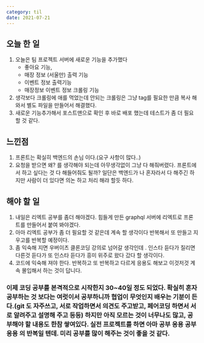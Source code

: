 ```yaml
---
category: til
date: 2021-07-21
---
```


## 오늘 한 일

1. 오늘은 팀 프로젝트 서버에 새로운 기능을 추가했다
   - 좋아요 기능,
   - 매장 정보 (서울만) 출력 기능
   - 이벤트 정보 출력기능
   - 매장정보 이벤트 정보 크롤링 기능
2. 생각보다 크롤링에 애를 먹었는데 안되는 크롤링은 그냥 tag를 필요한 만큼 복사 해와서 별도 파일을 만들어서 해결했다.
3. 새로운 기능추가해서 포스트맨으로 확인 후 바로 배포 했는데 테스트가 좀 더 필요할 것 같다.

## 느낀점

1. 프론트는 확실히 백엔드의 손님 이다.(요구 사항이 많다..)
2. 요청을 받으면 왜? 를 생각해야 되는데 아무생각없이 그냥 다 해줘버렸다. 프론트에서 하고 싶다는 것 다 해들어줘도 될까? 일단은 백엔드가 나 혼자라서 다 해주긴 하지만 사람이 더 있다면 의논 하고 처리 해랴 할듯 하다.

## 해야 할 일

1. 내일은 리엑트 공부를 좀더 해야겠다. 힘들게 만든 graphql 서버에 리엑트로 프론트를 만들어서 붙여 봐야겠다.
2. 아마 리엑트 공부가 좀 더 필요할 것 같은데 계속 할 생각이다 반복해서 또 만들고 지우고를 반복할 예정이다.
3. 좀 익숙해 지면 우버이츠 클론코딩 강의로 넘어갈 생각인데 . 인스타 듣다가 질리면 다른것 듣다가 또 인스타 듣다가 흥미 위주로 왔다 갔다 할 생각이다.
4. 코드에 익숙해 져야 한다. 반복하고 또 반복하고 다르게 응용도 해보고 이것저것 계속 몰입해서 하는 것이 답니다.

### 이제 코딩 공부를 본격적으로 시작한지 30~40일 정도 되었다. 확실히 혼자 공부하는 것 보다는 여럿이서 공부하니까 협업이 무엇인지 배우는 기분이 든다.(git 도 자주쓰고, 서로 작업하면서 의견도 주고받고, 페어코딩 하면서 서로 알려주고 설명해 주고 등등) 하지만 아직 모르는 것이 너무나도 많고, 공부해야 할 내용도 한참 쌓여있다. 실전 프로젝트를 하면 아마 공부 응용 공부 응용 의 반복일 텐데. 미리 공부를 많이 해주는 것이 좋을 것 같다.
